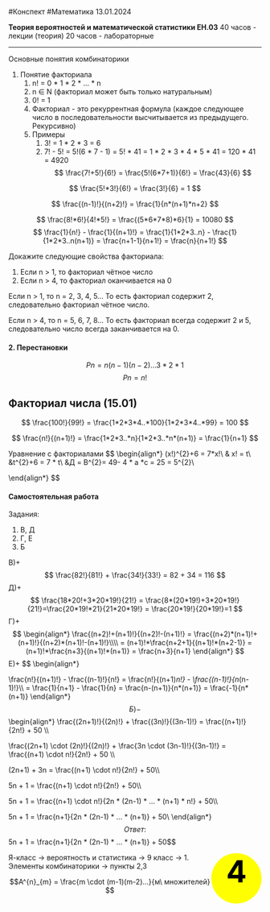 #Конспект #Математика 13.01.2024

**Теория вероятностей и математической статистики ЕН.03**
40 часов - лекции (теория)
20 часов - лабораторные

---- 
Основные понятия комбинаторики
1. Понятие факториала
	1. n! = 0 * 1 * 2 * ... * n
	2. n ∈ N (факториал может быть только натуральным)
	3. 0! = 1
	4. Факториал - это рекуррентная формула (каждое следующее число в последовательности высчитывается из предыдущего. Рекурсивно)
	5. Примеры
		1. 3! = 1 * 2 * 3 = 6
		2. 7! - 5! = 5!(6 * 7 - 1) = 5! * 41 = 1 * 2 * 3 * 4 * 5 * 41 = 120 * 41 = 4920
$$
\frac{7!+5!}{6!} = \frac{5!(6*7+1)}{6!} = \frac{43}{6}  
$$

$$ 
\frac{5!*3!}{6!} = \frac{3!}{6} = 1
$$

$$
\frac{(n-1)!}{(n+2)!} = \frac{1}{n*(n+1)*n+2}
$$

$$
\frac{8!*6!}{4!*5!} = \frac{(5*6*7*8)*6}{1} = 10080
$$
$$
\frac{1}{n!} - \frac{1}{(n+1)!} = \frac{1}{1*2*3..n} - \frac{1}{1*2*3..n(n+1)} = \frac{n+1-1}{n+1!} = \frac{n}{n+1!}
$$

Докажите следующие свойства факториала:
1. Если n > 1, то факториал чётное число
2. Если n > 4, то факториал оканчивается на 0

Если n > 1, то n = 2, 3, 4, 5... То есть факториал содержит 2, следовательно факториал чётное число.

Если n > 4, то n = 5, 6, 7, 8... То есть факториал всегда содержит 2 и 5, следовательно число всегда заканчивается на 0.


#### 2. Перестановки

$$
Pn = n(n-1)(n-2)...3*2*1
$$
$$
Pn = n!
$$


## Факториал числа (15.01)

$$
\frac{100!}{99!} = \frac{1*2*3*4..*100}{1*2*3*4..*99} = 100
$$

$$
\frac{n!}{(n+1)!} = \frac{1*2*3..*n}{1*2*3..*n*(n+1)} = \frac{1}{n+1}
$$

Уравнение с факториалами
$$
\begin{align*}
(x!)^{2}+6 = 7*x!\\
& x! = t\\
&t^{2}+6 = 7 * t\\
&Д = B^{2}= 49- 4 * a *c = 25 = 5^{2}\\
 
\end{align*}
$$

#### Самостоятельная работа

Задания:
1. В, Д
2. Г, Е
3. Б

В)+
$$
\frac{82!}{81!} + \frac{34!}{33!} = 82 + 34 = 116
$$
Д)+
$$
\frac{18*20!+3*20*19!}{21!} = \frac{8*(20*19!)+3*20*19!}{21!}=\frac{20*19!*21}{21*20*19!} = \frac{20*19!}{20*19!}=1
$$
Г)+
$$
\begin{align*}
\frac{(n+2)!+(n+1)!}{(n+2)!-(n+1)!} = \frac{(n+2)*(n+1)!+(n+1)!}{(n+2)*(n+1)!-(n+1)!}\\\\ = (n+1)!*\frac{n+2+1}{(n+1)!*(n+2-1)} = (n+1)!*\frac{n+3}{(n+1)!*(n+1)} = \frac{n+3}{n+1}
\end{align*}
$$
E)+
$$
\begin{align*}
  
\frac{n!}{(n+1)!} - \frac{(n-1)!}{n!} = \frac{n!}{(n+1)*n!} - \frac{(n-1)!}{n*(n-1)!}\\\\ = \frac{1}{n+1} - \frac{1}{n} = \frac{n-(n+1)}{n*(n+1)} = \frac{-1}{n*(n+1)}
\end{align*}
$$
Б)-
$$
\begin{align*}
\frac{(2n+1)!}{(2n)!} + \frac{(3n)!}{(3n-1)!} = \frac{(n+1)!}{2n!} + 50 \\\\


\frac{(2n+1) \cdot (2n)!}{(2n)!} + \frac{3n \cdot (3n-1)!}{(3n-1)!} = \frac{(n+1) \cdot n!}{2n!} + 50
\\\\

(2n+1) + 3n = \frac{(n+1) \cdot n!}{2n!} + 50\\\\

5n + 1 = \frac{(n+1) \cdot n!}{2n!} + 50\\\\

5n + 1 = \frac{(n+1) \cdot n!}{2n * (2n-1) * ... * (n+1) * n!} + 50\\\\

5n + 1 = \frac{n+1}{2n * (2n-1) * ... * (n+1)} + 50\\
\end{align*}
$$
Ответ: $$5n + 1 = \frac{n+1}{2n * (2n-1) * ... * (n+1)} + 50$$ <div style="width: 100px; height: 100px; background-color: yellow; border-radius: 50%; display: flex; float: right;  justify-content: center;"> <span style="font-size: 60px; color: black; font-weight: bold;">4</span> </div> 


Я-класс -> вероятность и статистика -> 9 класс -> 1. Элементы комбинаторики -> пункты 2,3


$$A^{n}_{m} = \frac{m \cdot (m-1)(m-2)...}{м\ множителей} $$ 


